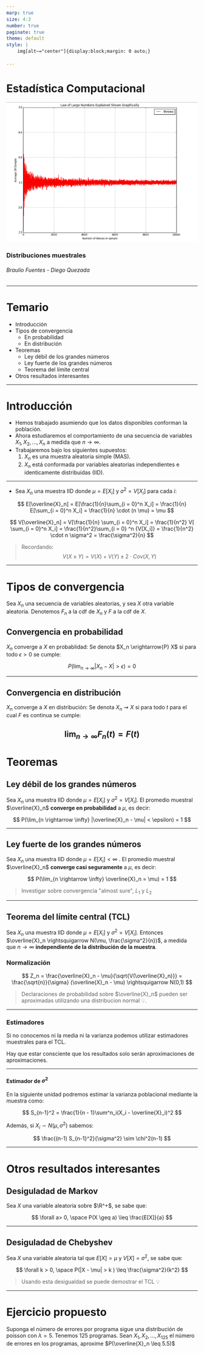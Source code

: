 ```yaml
---
marp: true
size: 4:3
number: true
paginate: true
theme: default
style: |
    img[alt~="center"]{display:block;margin: 0 auto;}

---
```

Estadística Computacional
===
![center  h:400](./images/law-large-numbers.png)
### Distribuciones muestrales
###### Braulio Fuentes - Diego Quezada

---
# Temario
- Introducción
- Tipos de convergencia
    - En probabilidad
    - En distribución
- Teoremas
    - Ley débil de los grandes números
    - Ley fuerte de los grandes números
    - Teorema del límite central
- Otros resultados interesantes

---
# Introducción
- Hemos trabajado asumiendo que los datos disponibles conforman la población.
- Ahora estudiaremos el comportamiento de una secuencia de variables $X_1,X_2, \dots, X_n$ a medida que $n \rightarrow \infty$.
- Trabajaremos bajo los siguientes supuestos:
    1. $X_n$ es una muestra aleatoria simple (MAS).
    2. $X_n$ está conformada por variables aleatorias independientes e identicamente distribuidas (IID). 

---

- Sea $X_n$ una muestra IID donde $\mu = E[X_i]$ y $\sigma^2 = V[X_i]$ para cada $i$:

$$
E[\overline{X}_n] = E[\frac{1}{n}\sum_{i = 0}^n X_i] = \frac{1}{n} E[\sum_{i = 0}^n X_i] = \frac{1}{n} \cdot (n \mu) = \mu
$$

$$
V[\overline{X}_n]
 = V[\frac{1}{n} \sum_{i = 0}^n X_i] = \frac{1}{n^2} V[ \sum_{i = 0}^n X_i] = \frac{1}{n^2}\sum_{i = 0} ^n {V[X_i]}  = \frac{1}{n^2} \cdot n \sigma^2 = \frac{\sigma^2}{n}
$$

> Recordando:
$$
V(X \pm Y ) = V(X) + V(Y ) \pm 2\cdot Cov(X,Y)
$$

---
# Tipos de convergencia

Sea $X_n$ una secuencia de variables aleatorias, y sea $X$ otra variable aleatoria. Denotemos $F_n$ a la cdf de $X_n$ y $F$ a la cdf de $X$.

## Convergencia en probabilidad

$X_n$ converge a $X$ en probablidad: Se denota $X_n \xrightarrow{P} X$ si para todo $\epsilon > 0$ se cumple:

$$
P(\lim_{n \rightarrow \infty} |X_n - X| > \epsilon) = 0
$$

---
## Convergencia en distribución

$X_n$ converge a $X$ en distribución: Se denota $X_n  \rightsquigarrow X$ si para todo $t$ para el cual $F$ es continua se cumple:

$$
\lim_{n \rightarrow \infty} F_n(t) = F(t)
$$
---
# Teoremas
## Ley débil de los grandes números

Sea $X_n$ una muestra IID donde  $\mu = E[X_i]$ y $\sigma^2 = V[X_i]$.
El promedio muestral $\overline{X}_n$ **converge en probabilidad** a $\mu$, es decir:

$$
P(\lim_{n \rightarrow \infty} |\overline{X}_n - \mu| < \epsilon) = 1
$$

---
## Ley fuerte de los grandes números
Sea $X_n$ una muestra IID donde  $\mu = E[X_i] < \infty$ .
El promedio muestral $\overline{X}_n$ **converge casi seguramente** a $\mu$, es decir:

$$
P(\lim_{n \rightarrow \infty} \overline{X}_n = \mu) = 1
$$

> Investigar sobre convergencia "almost sure", $L_1$ y $L_2$
---
## Teorema del límite central (TCL)
Sea $X_n$ una muestra IID donde $\mu = E[X_i]$  y $\sigma^2 = V[X_i]$.
Entonces $\overline{X}_n \rightsquigarrow N(\mu, \frac{\sigma^2}{n})$, a medida que $n \rightarrow \infty$ **independiente de la distribución de la muestra**.

### Normalización

$$
Z_n = \frac{\overline{X}_n - \mu}{\sqrt{V(\overline{X}_n)}} = \frac{\sqrt{n}}{\sigma} (\overline{X}_n - \mu) \rightsquigarrow N(0,1)
$$

> Declaraciones de probabilidad sobre $\overline{X}_n$ pueden ser aproximadas utilizando una distribucion normal :bulb:.
---
### Estimadores

Si no conocemos ni la media ni la varianza podemos utilizar estimadores muestrales para el TCL.

Hay que estar consciente que los resultados solo serán aproximaciones de aproximaciones.

---
#### Estimador de $\sigma^2$

En la siguiente unidad podremos estimar la varianza poblacional mediante la muestra como:

$$
S_{n-1}^2 = \frac{1}{n - 1}\sum^n_i(X_i - \overline{X}_i)^2
$$


Además, si $X_i \sim N(\mu, \sigma^2)$ sabemos:

$$
\frac{(n-1) S_{n-1}^2}{\sigma^2} \sim \chi^2(n-1)
$$

---
# Otros resultados interesantes

## Desiguladad de Markov

Sea $X$  una variable aleatoria sobre $\R^+$, se sabe que:

$$
\forall a> 0, \space P(X \geq a) \leq \frac{E[X]}{a}
$$

---

## Desiguladad de Chebyshev

Sea  $X$ una variable aleatoria tal que $E[X] = \mu$ y $V[X] = \sigma^2$, se sabe que:

$$
\forall k > 0, \space P(|X - \mu| > k ) \leq \frac{\sigma^2}{k^2}
$$

> Usando esta desigualdad se puede demostrar el TCL :bulb:
---

# Ejercicio propuesto

Suponga el número de errores por programa sigue una distribución de poisson con $\lambda = 5$. Tenemos 125 programas. 
Sean $X_1, X_2, \dots, X_{125}$ el número de errores en los programas, aproxime $P(\overline{X}_n \leq 5.5)$